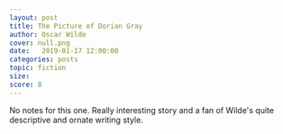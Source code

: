 ```yaml
---
layout: post
title: The Picture of Dorian Gray
author: Oscar Wilde
cover: null.png
date:   2019-01-17 12:00:00
categories: posts
topic: fiction
size: 
score: 8
---
```


No notes for this one. Really interesting story and a fan of Wilde's quite descriptive and ornate writing style.
